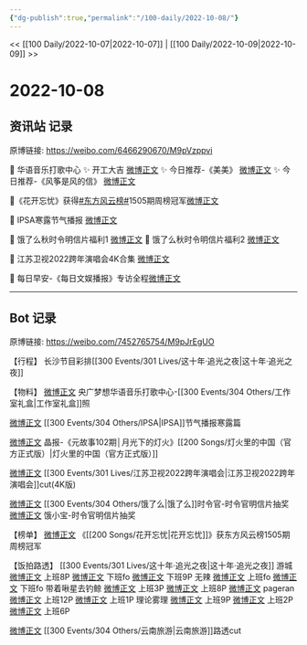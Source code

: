```yaml
---
{"dg-publish":true,"permalink":"/100-daily/2022-10-08/"}
---
```



<< [[100 Daily/2022-10-07\|2022-10-07]] | [[100 Daily/2022-10-09\|2022-10-09]] >>

# 2022-10-08

## 资讯站 记录

原博链接: https://weibo.com/6466290670/M9pVzppvi

💫 华语音乐打歌中心
✨ 开工大吉 [微博正文](https://m.weibo.cn/6466290670/4822249235022822)
✨ 今日推荐-《美美》 [微博正文](https://m.weibo.cn/6466290670/4822249008531021)
✨ 今日推荐-《风筝是风的信》 [微博正文](https://m.weibo.cn/6466290670/4822248664602821)

💫《花开忘忧》获得[#东方风云榜#](https://s.weibo.com/weibo?q=%23%E4%B8%9C%E6%96%B9%E9%A3%8E%E4%BA%91%E6%A6%9C%23)1505期周榜冠军[微博正文](https://m.weibo.cn/6466290670/4822424493231207)

💫 IPSA寒露节气播报 [微博正文](https://m.weibo.cn/6466290670/4822240337594052)

💫 饿了么秋时令明信片福利1 [微博正文](https://m.weibo.cn/6466290670/4822357472445685)
💫 饿了么秋时令明信片福利2 [微博正文](https://m.weibo.cn/6466290670/4822243064940324)

💫 江苏卫视2022跨年演唱会4K合集 [微博正文](https://m.weibo.cn/6466290670/4822425680479227)

💫 每日早安-《每日文娱播报》专访全程[微博正文](https://m.weibo.cn/6466290670/4822226207771568)

---
## Bot 记录

原博链接: https://weibo.com/7452765754/M9pJrEgUO

【行程】
长沙节目彩排[[300 Events/301 Lives/这十年·追光之夜\|这十年·追光之夜]]

【物料】
[微博正文](http://weibo.com/7186370005/M9kdKiXjb) 央广梦想华语音乐打歌中心-[[300 Events/304 Others/工作室礼盒\|工作室礼盒]]照

[微博正文](https://m.weibo.cn/1851789841/4822237243245511) [[300 Events/304 Others/IPSA\|IPSA]]节气播报寒露篇

[微博正文](http://weibo.com/1677991972/M7XJhA19c) 晶报-《元故事102期│月光下的灯火》[[200 Songs/灯火里的中国（官方正式版）\|灯火里的中国（官方正式版）]]

[微博正文](https://m.weibo.cn/6466290670/4822425680479227) [[300 Events/301 Lives/江苏卫视2022跨年演唱会\|江苏卫视2022跨年演唱会]]cut(4K版)

[微博正文](http://weibo.com/7756461320/M9kAOyazH) [[300 Events/304 Others/饿了么\|饿了么]]时令官-时令官明信片抽奖
[微博正文](http://weibo.com/2606197387/M9nzWCCi4) 饿小宝-时令官明信片抽奖

【榜单】
[微博正文](http://weibo.com/1738376280/M9oOLnc8w) 《[[200 Songs/花开忘忧\|花开忘忧]]》获东方风云榜1505期周榜冠军

【饭拍路透】
[[300 Events/301 Lives/这十年·追光之夜\|这十年·追光之夜]]
游城
[微博正文](http://weibo.com/1801743981/M9me9g6LQ) 上班8P
[微博正文](http://weibo.com/1801743981/M9n5Wvl8F) 下班fo
[微博正文](https://weibo.com/1801743981/M9n7LkMjU) 下班9P
无辣
[微博正文](http://weibo.com/7495641082/M9mg1r2s9) 上班fo
[微博正文](https://weibo.com/7495641082/M9n8P0cbf) 下班fo
带着啾星去钓鲸
[微博正文](http://weibo.com/3246571812/M9mcWupJl) 上班3P
[微博正文](http://weibo.com/3246571812/M9mn8jyoA) 上班8P
[微博正文](http://weibo.com/3246571812/M9mK10ePe)
pageran
[微博正文](http://weibo.com/7633014126/M9mozbLfS) 上班12P
[微博正文](https://weibo.com/7633014126/M9olZcpzv) 上班1P
理论雾理
[微博正文](http://weibo.com/7458115630/M9mzo04Ob) 上班9P
[微博正文](https://weibo.com/7458115630/M9mOWeJGl) 上班2P
[微博正文](https://weibo.com/7458115630/M9ncuuB9m) 上班6P

[微博正文](https://weibo.com/7495641082/M9lYwnaai) [[300 Events/304 Others/云南旅游\|云南旅游]]路透cut
